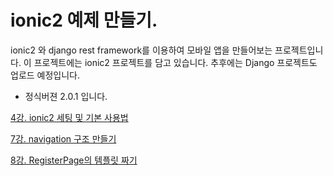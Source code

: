 # ionic2 예제 만들기.
ionic2 와 django rest framework를 이용하여 모바일 앱을 만들어보는 프로젝트입니다. 
이 프로젝트에는 ionic2 프로젝트를 담고 있습니다. 추후에는 Django 프로젝트도 업로드
예정입니다. 

- 정식버젼 2.0.1 입니다.

[4강. ionic2 세팅 및 기본 사용법](https://github.com/modoodoc/example_ionic2_ver_2.0.1/tree/3148898b3afc875ff8a30a0e59ca80c1c0896a02)

[7강. navigation 구조 만들기](https://github.com/modoodoc/example_ionic2_ver_2.0.1/tree/8adc62c7cf9733735802fc1fa1493a7200845585)

[8강. RegisterPage의 템플릿 짜기](https://github.com/modoodoc/example_ionic2_ver_2.0.1/tree/acd2c155ab211812881c8e049f2a0098048c741a)
